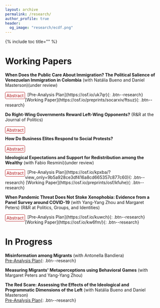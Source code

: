 ```yaml
---
layout: archive
permalink: /research/
author_profile: true
header:
  og_image: "research/ecdf.png"
---
```


{% include toc title="" %}

<style>
  
details {
  float:left;
  cursor: pointer;
}

details > summary:hover {
    color: #fff;
    background-color: #b21619 !important;
}

details > summary {
  display: inline-block;
  margin-bottom: 0.25em;
  padding: 0.125em 0.25em;
  color: #b21619;
  text-align: center;
  text-decoration: none !important;
  border: 1px solid;
  border-color: #b21619;
  border-radius: 4px;
  cursor: pointer;
}

details > summary::-webkit-details-marker {
  display: none;
  float:left;
}

details > p {
  margin-bottom: 0.25em;
  padding: 0.125em 0.25em;
  box-shadow: 1px 1px 2px #bbbbbb;
}
</style>



# Working Papers

**When Does the Public Care About Immigration? The Political Salience of Venezuelan Immigration in Colombia** (with Natália Bueno and Daniel Masterson)(under review)
<br />
<details><summary>Abstract</summary><p> What triggers public concern about immigration? Although substantial research has investigated public attitudes toward immigration, less work has been done on its political salience. This study utilizes survey experiments with Colombians to investigate the drivers of both valence and salience concerning Venezuelan immigration. Employing experimental vignettes, the study explores the effects of different styles of rhetorical framing, specifically contrasting moderate anti-immigration framing with strong anti-immigration rhetoric, on attitudes about the salience and valence of immigration. First, we find that rhetoric that leads to more negative (positive) views on immigration also heightens (lessens) its perceived importance, suggesting a previously unacknowledged challenge for mobilizing political support for immigration. Second, strong anti-immigration messaging, akin to the style of rhetoric used by many contemporary populists, is highly effective in influencing opinions. Alarmingly, this rhetoric has broad effectiveness, even among people who did not hold negative views of immigration at baseline.</p>
</details> &nbsp; 
[Pre-Analysis Plan](https://osf.io/uk7qr){: .btn--research}
[Working Paper](https://osf.io/preprints/socarxiv/ftsuz){: .btn--research}


**Do Right-Wing Governments Reward Left-Wing Opponents?** (R&R at the Journal of Politics)
<br />
<details><summary>Abstract</summary><p> The conventional view holds that incumbents expand transfers to allied or swing constituencies to increase their vote shares. I contrast the prevalent electoral competition explanation and propose a theory based on the historical left-right political conflict. I argue that the distinct promises of the left motivate right-wing incumbents to expand social transfers to left-wing constituencies. I posit that this strategy aims to hinder support for the left by demobilizing rather than winning over left-leaning supporters. Using a continuous difference-in-difference research design with data from Colombia, I show that the right-wing government expanded a welfare program in left-leaning constituencies. Additional tests suggest that this expansion followed a demobilization rather than a persuasion strategy. This research contributes to the understanding of distributive politics by highlighting the role of ideological distance between political contenders and the timing of social policy distribution in response to the leftist threat.</p>
</details> &nbsp;   

**How Do Business Elites Respond to Social Protests?**
<br />
<details><summary>Abstract</summary><p> The political economy states instability and uncertainty negatively affect employment and investment. While violent protests create economic uncertainty and political instability, we know little about how economic elites respond to such events—most existing scholarship focuses on the impact of protests on political elites and public opinion. I argue that economically driven violent protests signal diminished state capacity and increased economic hardship. Violence creates fear and costs to elites, who lean on the signaling effect of protesters’ extreme behavior, coordinate their response through business associations, and decide to concede by creating jobs because they fear further unrest and future changes in the distribution of political power. I test this theory in Colombia and find that labor demand increases in municipalities exposed to violent protests, not among those exposed to nonviolent ones. Qualitative research validates the theorized mechanism. Results suggest that economic elites are responsive to redistributive demands expressed through extra-electoral means.</p>
</details> &nbsp;   

 **Ideological Expectations and Support for Redistribution among the Wealthy** (with Fabio Resmini)(under review)
<br />
<details><summary>Abstract</summary><p> When and why do wealthy individuals support redistributive policies? Under standard political economy models, preferences for redistribution are a function of objective material conditions. The partisanship literature, on the contrary, argues that partisan identification is the driver of redistributive preferences. We move beyond this dichotomy to argue that the ideology of the government enacting redistribution is a key factor explaining support for redistribution among the wealthy. Through survey experiments during the 2022 Colombian presidential election, we find that the wealthy are more likely to support redistribution under a right-wing government and expect redistribution under the Right to be more efficient and less likely to generate instability. We demonstrate that the ideological composition of our sample does not drive our results and find heterogeneous preferences across respondents’ ideological positions. Importantly, the Right diminishes expectations of macroeconomic instability in both right- and left-wing wealthy. These findings illustrate the micro-foundations of right-wing redistribution.</p>
</details> &nbsp; 
[Pre-Analysis Plan](https://osf.io/kpxba/?view_only=9b5a928ce3df416a8cd665357c877c60){: .btn--research}
[Working Paper](https://osf.io/preprints/osf/kfuhe){: .btn--research}

**When Pandemic Threat Does Not Stoke Xenophobia: Evidence from a Panel Survey around COVID-19** (with Yang-Yang Zhou and Margaret Peters) (R&R at Politics, Groups, and Identities)
<br />
<details><summary>Abstract</summary><p> Many studies have found that pandemics heighten anti-immigrant attitudes among host citizens. Yet, most of these studies were done in Global North countries where migrants are likely to differ from host citizens in terms of race, religion, and ethnicity. Within the Global South, migrants and hosts are more likely to share these characteristics. Do pandemics spark the same anti-immigrant sentiment in these contexts? Further, pandemics often bring economic restrictions and job loss, making it difficult to untangle concerns over disease from economic concerns.  We examine the case of Venezuelan migrants in Colombia, who share many characteristics with host citizens, before and during COVID-19. Additionally, the Colombian government implemented a strict lockdown for several months, allowing us to focus on the economic effects of the pandemic. Using a panel experimental survey of 374 Colombians, supplemented by 550 new respondents at endline, we find no evidence that exposure to COVID-19 changes attitudes, even if respondents were directly affected. However, those who did not lose their jobs viewed Venezuelan migration more positively at endline.</p>
</details> &nbsp; 
[Pre-Analysis Plan](https://osf.io/kuwch){: .btn--research}
[Working Paper](https://osf.io/kw6fm/){: .btn--research}

# In Progress
**Misinformation among Migrants** (with Antonella Bandiera)
<br />
[Pre-Analysis Plan](https://osf.io/njkcu){: .btn--research}

**Measuring Migrants' Metaperceptions using Behavioral Games** (with Margaret Peters and Yang-Yang Zhou)

**The Red Scare: Assessing the Effects of the Ideological and Programmatic Dimensions of the Left** (with Natália Bueno and Daniel Masterson)
<br />
[Pre-Analysis Plan](https://osf.io/5yrwv){: .btn--research}

